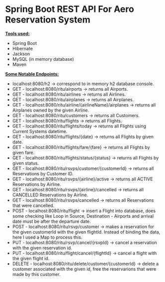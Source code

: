 # Spring Boot REST API For Aero Reservation System

<strong>
<u>Tools used:</u>
</strong>
<ul>
    <li>Spring Boot</li>
    <li>Hibernate</li>
    <li>Jackson</li>
    <li>MySQL (in memory database)</li>
    <li>Maven</li>
</ul>

<strong>
<u>Some Notable Endpoints:</u>
</strong>
<ul>
    <li>localhost:8080/h2 -> correspond to in memory h2 database console.</li>
    <li>GET - localhost:8080/ritu/airports -> returns all Airports.</li>
    <li>GET - localhost:8080/ritu/airlines -> returns all Airlines.</li>
    <li>GET - localhost:8080/ritu/airplanes -> returns all Airplanes.</li>
    <li>GET - localhost:8080/ritu/airline/{airlineName}/airplanes -> returns all Airplanes owned by the given Airline.</li>
    <li>GET - localhost:8080/ritu/customers -> returns all Customers.</li>
    <li>GET - localhost:8080/ritu/flights -> returns all Flights.</li>
    <li>GET - localhost:8080/ritu/flights/today -> returns all Flights using Current Systems datetime.</li>
    <li>GET - localhost:8080/ritu/flights/{date} -> returns all Flights by given date.</li>
    <li>GET - localhost:8080/ritu/flights/fare/{fare} -> returns all Flights by given fare.</li>
    <li>GET - localhost:8080/ritu/flights/status/{status} -> returns all Flights by given status.</li>
    <li>GET - localhost:8080/ritu/rsvps/customer/{customerId} -> returns all Reservations by Customer ID.</li>
    <li>GET - localhost:8080/ritu/rsvps/{airline}/active -> returns all ACTIVE Reservations by Airline.</li>
    <li>GET - localhost:8080/ritu/rsvps/{airline}/cancelled -> returns all CANCELLED Reservations by Airline.</li>
    <li>GET - localhost:8080/ritu/rsvps/cancelled -> returns all Reservations that were cancelled.</li>
    <li>POST - localhost:8080/ritu/flight -> insert a Flight into database, does some checking like Loop in Source, Destination - Airports and arrival date must be after the departure date.</li>
    <li>POST - localhost:8080/ritu/rsvp/customer -> makes a reservation for the given customerId with the given flightId. Instead of binding the data, here I used a Map<String, Object> to process this.</li>
    <li>PUT - localhost:8080/ritu/rsvp/cancel/{rsvpId} -> cancel a reservation with the given reservation id.</li>
    <li>PUT - localhost:8080/ritu/flight/cancel/{flightId} -> cancel a flight with the given flight id.</li>
    <li>DELETE - localhost:8080/ritu/delete/customer/{customerId} -> delete a customer associated with the given id, free the reservarions that were made by this customer.</li>
</ul>